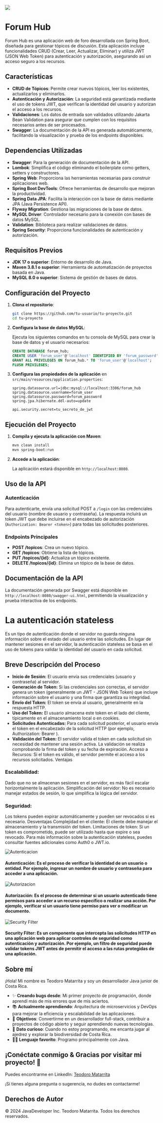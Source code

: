 
<img src="https://img.shields.io/badge/STATUS-FINALIZADO-green" display="inline" >


# Forum Hub

Forum Hub es una aplicación web de foro desarrollada con Spring Boot, diseñada para gestionar tópicos de discusión. Esta aplicación incluye funcionalidades CRUD (Crear, Leer, Actualizar, Eliminar) y utiliza JWT (JSON Web Token) para autenticación y autorización, asegurando así un acceso seguro a los recursos.

## Características

- **CRUD de Tópicos**: Permite crear nuevos tópicos, leer los existentes, actualizarlos y eliminarlos.
- **Autenticación y Autorización**: La seguridad está garantizada mediante el uso de tokens JWT, que verifican la identidad del usuario y autorizan el acceso a los recursos.
- **Validaciones**: Los datos de entrada son validados utilizando Jakarta Bean Validation para asegurar que cumplen con los requisitos necesarios antes de ser procesados.
- **Swagger**: La documentación de la API es generada automáticamente, facilitando la visualización y prueba de los endpoints disponibles.

## Dependencias Utilizadas

- **Swagger**: Para la generación de documentación de la API.
- **Lombok**: Simplifica el código eliminando el boilerplate como getters, setters y constructores.
- **Spring Web**: Proporciona las herramientas necesarias para construir aplicaciones web.
- **Spring Boot DevTools**: Ofrece herramientas de desarrollo que mejoran la productividad.
- **Spring Data JPA**: Facilita la interacción con la base de datos mediante JPA (Java Persistence API).
- **Flyway Migration**: Gestiona las migraciones de la base de datos.
- **MySQL Driver**: Controlador necesario para la conexión con bases de datos MySQL.
- **Validation**: Biblioteca para realizar validaciones de datos.
- **Spring Security**: Proporciona funcionalidades de autenticación y autorización.

## Requisitos Previos

- **JDK 17 o superior**: Entorno de desarrollo de Java.
- **Maven 3.8.1 o superior**: Herramienta de automatización de proyectos basada en Java.
- **MySQL 8.0 o superior**: Sistema de gestión de bases de datos.

## Configuración del Proyecto

1. **Clona el repositorio**:

    ```bash
    git clone https://github.com/tu-usuario/tu-proyecto.git
    cd tu-proyecto
    ```

2. **Configura la base de datos MySQL**:

   Ejecuta los siguientes comandos en tu consola de MySQL para crear la base de datos y el usuario necesarios:

    ```sql
    CREATE DATABASE forum_hub;
    CREATE USER 'forum_user'@'localhost' IDENTIFIED BY 'forum_password';
    GRANT ALL PRIVILEGES ON forum_hub.* TO 'forum_user'@'localhost';
    FLUSH PRIVILEGES;
    ```

3. **Configura las propiedades de la aplicación** en `src/main/resources/application.properties`:

    ```properties
    spring.datasource.url=jdbc:mysql://localhost:3306/forum_hub
    spring.datasource.username=forum_user
    spring.datasource.password=forum_password
    spring.jpa.hibernate.ddl-auto=update

    api.security.secret=tu_secreto_de_jwt
    ```

## Ejecución del Proyecto

1. **Compila y ejecuta la aplicación con Maven**:

    ```bash
    mvn clean install
    mvn spring-boot:run
    ```

2. **Accede a la aplicación**:

   La aplicación estará disponible en `http://localhost:8080`.

## Uso de la API

### Autenticación

Para autenticarte, envía una solicitud POST a `/login` con las credenciales del usuario (nombre de usuario y contraseña). La respuesta incluirá un token JWT que debe incluirse en el encabezado de autorización (`Authorization: Bearer <token>`) para todas las solicitudes posteriores.

### Endpoints Principales

- **POST /topicos**: Crea un nuevo tópico.
- **GET /topicos**: Obtiene la lista de tópicos.
- **PUT /topicos/{id}**: Actualiza un tópico existente.
- **DELETE /topicos/{id}**: Elimina un tópico de la base de datos.

## Documentación de la API

La documentación generada por Swagger está disponible en `http://localhost:8080/swagger-ui.html`, permitiendo la visualización y prueba interactiva de los endpoints.


# La autenticación stateless
Es un tipo de autenticación donde el servidor no guarda ninguna información sobre el estado del usuario entre las solicitudes. En lugar de mantener sesiones en el servidor, la autenticación stateless se basa en el uso de tokens para validar la identidad del usuario en cada solicitud.

## Breve Descripción del Proceso
- **Inicio de Sesión:**
  El usuario envía sus credenciales (usuario y contraseña) al servidor.
- **Generación de Token:**
  Si las credenciales son correctas, el servidor genera un token (generalmente un JWT - JSON Web Token) que incluye información sobre el usuario y una firma que garantiza su integridad.
- **Envío del Token:**
  El token se envía al usuario, generalmente en la respuesta HTTP.
- **Uso del Token:**
  El usuario almacena este token en el lado del cliente, típicamente en el almacenamiento local o en cookies.
- **Solicitudes Autenticadas:**
  Para cada solicitud posterior, el usuario envía el token en el encabezado de la solicitud HTTP (por ejemplo, Authorization: Bearer <token>).
- **Validación del Token:**
  El servidor valida el token en cada solicitud sin necesidad de mantener una sesión activa. La validación se realiza comprobando la firma del token y su fecha de expiración.
  Acceso a Recursos: Si el token es válido, el servidor permite el acceso a los recursos solicitados.
  Ventajas
### Escalabilidad:
Dado que no se almacenan sesiones en el servidor, es más fácil escalar horizontalmente la aplicación.
Simplificación del servidor: No es necesario manejar estados de sesión, lo que simplifica la lógica del servidor.
### Seguridad:
Los tokens pueden expirar automáticamente y pueden ser revocados si es necesario.
Desventajas
Complejidad en el cliente: El cliente debe manejar el almacenamiento y la transmisión del token.
Limitaciones de token: Si un token es comprometido, puede ser utilizado hasta que expire o sea revocado.
Para más información sobre la autenticación stateless, puedes consultar fuentes adicionales como Auth0 o JWT.io.

 ![Autenticacion](img/autenticacion%20stateless.jpg)
 #### Autenticación: Es el proceso de verificar la identidad de un usuario o entidad. Por ejemplo, ingresar un nombre de usuario y contraseña para acceder a una aplicación.

 ![Autorizacion ](img/autorizacion%20stateless.jpg)
 #### Autorización: Es el proceso de determinar si un usuario autenticado tiene permisos para acceder a un recurso específico o realizar una acción. Por ejemplo, verificar si un usuario tiene permiso para ver o modificar un documento.


![Security Filter](img/security%20filter%20para%20app%20tipo%20stateless.jpg)
#### Security Filter: Es un componente que intercepta las solicitudes HTTP en una aplicación web para aplicar controles de seguridad como autenticación y autorización. Por ejemplo, un filtro de seguridad puede validar tokens JWT antes de permitir el acceso a las rutas protegidas de una aplicación.

## Sobre mí

¡Hola! Mi nombre es Teodoro Matarrita y soy un desarrollador Java junior de Costa Rica.

- ✨ **Creando bugs desde**: Mi primer proyecto de programación, donde aprendí más de mis errores que de mis aciertos.
- 📚 **Actualmente aprendiendo**: Arquitectura de microservicios y DevOps para mejorar la eficiencia y escalabilidad de las aplicaciones.
- 🎯 **Objetivos**: Convertirme en un desarrollador full-stack, contribuir a proyectos de código abierto y seguir aprendiendo nuevas tecnologías.
- 🎲 **Dato curioso**: Cuando no estoy programando, me encanta jugar al ajedrez y explorar la biodiversidad de Costa Rica.
- 👨‍💻 **Lenguaje favorito**: Programo principalmente con Java.

## ¡Conéctate conmigo & Gracias por visitar mi proyecto! 👋

Puedes encontrarme en LinkedIn: [Teodoro Matarrita](https://www.linkedin.com/in/teodoro-matarrita/)

¡Si tienes alguna pregunta o sugerencia, no dudes en contactarme!

## Derechos de Autor
© 2024 JavaDeveloper Inc. Teodoro Matarrita. Todos los derechos reservados.
